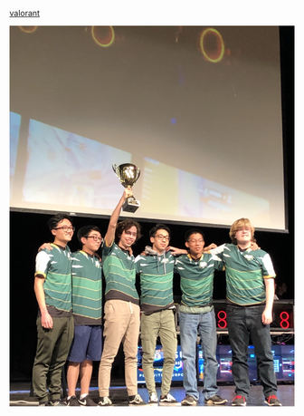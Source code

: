[valorant](https://playvalorant.com/en-us/)

![yep](https://github.com/PeterKim-GIT/FINALPROJECT1000/blob/main/E-Sports%20Win.JPG)
